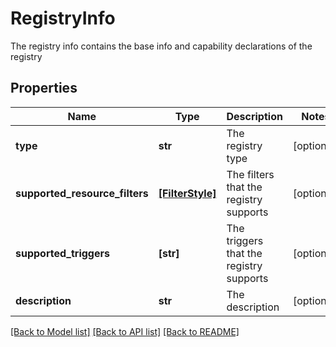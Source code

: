 # RegistryInfo

The registry info contains the base info and capability declarations of the registry

## Properties
Name | Type | Description | Notes
------------ | ------------- | ------------- | -------------
**type** | **str** | The registry type | [optional] 
**supported_resource_filters** | [**[FilterStyle]**](FilterStyle.md) | The filters that the registry supports | [optional] 
**supported_triggers** | **[str]** | The triggers that the registry supports | [optional] 
**description** | **str** | The description | [optional] 

[[Back to Model list]](../README.md#documentation-for-models) [[Back to API list]](../README.md#documentation-for-api-endpoints) [[Back to README]](../README.md)


